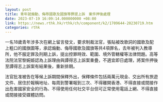 ```yaml
---
layout: post
title: 青年就煽動、侮辱國歌及國旗等罪提上訴　案件押後處理
date: 2023-07-19 16:09:14.000000000 +08:00
link: https://news.rthk.hk/rthk/ch/component/k2/1709644-20230719.htm
categories: rthk
---
```


一名18歲青年涉多次在網上留言發文，要求制裁法官，張貼被改歌詞的國歌及配上粗口的國旗圖等，承認煽動、侮辱國歌及國旗等共4項罪名，去年被判入教導所，他不服定罪及刑期上訴，提出控罪時效、範圍、境外管轄權等法律問題。高等法院法官黎婉姫認為上訴理由與譚得志上訴案重疊，不適宜即日處理，將案件押後至譚得志上訴案有結果後，重新排期。

法官批准被告在等候上訴期間保釋外出，保釋條件包括兩萬元現金、交出所有旅遊文件、居住於報稱地址、每周到警署報到三次、不得離開香港、不得直接或間接作出危害國家安全的行為、不得使用任何社交平台但可正常使用電話上網、不得直接或間接接受媒體訪問。
